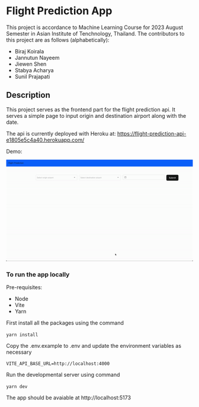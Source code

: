 # Flight Prediction App

This project is accordance to Machine Learning Course for 2023 August Semester in Asian Institute of Tenchnology, Thailand. The contributors to this project are as follows (alphabetically):

- Biraj Koirala
- Jannutun Nayeem
- Jiewen Shen
- Stabya Acharya
- Sunil Prajapati


## Description

This project serves as the frontend part for the flight prediction api. It serves a simple page to input origin and destination airport along with the date.

The api is currently deployed with Heroku at: https://flight-prediction-api-e1805e5c4a40.herokuapp.com/

Demo:

![External GIF](src/assets/demo.gif)

### To run the app locally
Pre-requisites:

- Node
- Vite
- Yarn

First install all the packages using the command

`yarn install`

Copy the .env.example to .env and update the environment variables as necessary

```
VITE_API_BASE_URL=http://localhost:4000
```

Run the developmental server using command

`yarn dev`

The app should be avaiable at http://localhost:5173

